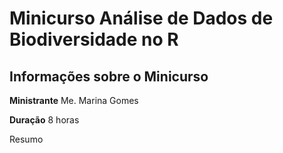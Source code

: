 # Minicurso Análise de Dados de Biodiversidade no R
## Informações sobre o Minicurso

**Ministrante**
Me. Marina Gomes

**Duração**
8 horas

Resumo 
